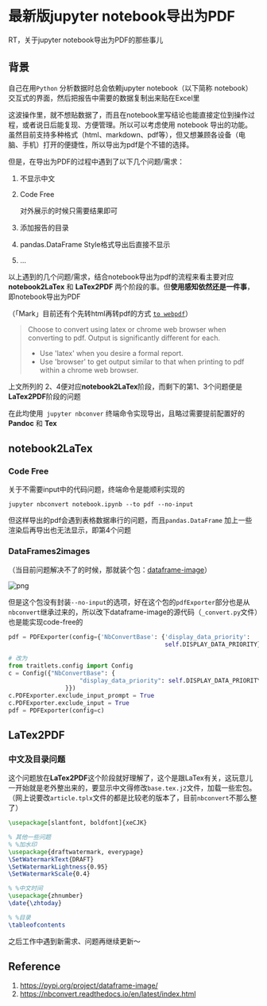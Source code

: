 # 最新版jupyter notebook导出为PDF




RT，关于jupyter notebook导出为PDF的那些事儿

<!--more-->

## 背景

自己在用`Python` 分析数据时总会依赖jupyter notebook（以下简称 notebook） 交互式的界面，然后把报告中需要的数据复制出来贴在Excel里

这波操作里，就不想贴数据了，而且在notebook里写结论也能直接定位到操作过程，或者说日后能复现、方便管理。所以可以考虑使用 notebook 导出的功能。虽然目前支持多种格式（html、markdown、pdf等），但又想兼顾各设备（电脑、手机）打开的便捷性，所以导出为pdf是个不错的选择。

但是，在导出为PDF的过程中遇到了以下几个问题/需求：

1. 不显示中文

2. Code Free

   对外展示的时候只需要结果即可

3. 添加报告的目录

4. pandas.DataFrame Style格式导出后直接不显示

5. ...

以上遇到的几个问题/需求，结合notebook导出为pdf的流程来看主要对应 **notebook2LaTex** 和 **LaTex2PDF** 两个阶段的事。但**使用感知依然还是一件事**，即notebook导出为PDF

（「Mark」目前还有个先转html再转pdf的方式 [`to webpdf`](https://nbconvert.readthedocs.io/en/latest/usage.html#webpdf)）

> Choose to convert using latex or chrome web browser when converting to pdf. Output is significantly different for each.
>
> - Use 'latex' when you desire a formal report. 
> - Use 'browser' to get output similar to that when printing to pdf within a chrome web browser.

上文所列的 2、4便对应**notebook2LaTex**阶段，而剩下的第1、3个问题便是**LaTex2PDF**阶段的问题

在此均使用` jupyter nbconver` 终端命令实现导出，且略过需要提前配置好的 **Pandoc** 和 **Tex**

## notebook2LaTex

### Code Free

关于不需要input中的代码问题，终端命令是能顺利实现的

```shell
jupyter nbconvert notebook.ipynb --to pdf --no-input
```

但这样导出的pdf会遇到表格数据串行的问题，而且`pandas.DataFrame` 加上一些渲染后再导出也无法显示，即第4个问题

### DataFrames2images

（当目前问题解决不了的时候，那就装个包：[dataframe-image](https://pypi.org/project/dataframe-image/)）

![png](https://warehouse-camo.ingress.cmh1.psfhosted.org/c3559fe1b7a0480586546e509dda16d1aa562784/68747470733a2f2f6769746875622e636f6d2f646578706c6f2f646174616672616d655f696d6167652f7261772f67682d70616765732f696d616765732f646174616672616d655f696d6167655f636f6d706172652e706e67)



但是这个包没有封装`--no-input`的选项，好在这个包的`pdfExporter`部分也是从`nbconvert`继承过来的，所以改下dataframe-image的源代码（`_convert.py`文件）也是能实现code-free的

```python
pdf = PDFExporter(config={'NbConvertBase': {'display_data_priority': 
                                            self.DISPLAY_DATA_PRIORITY}  })

# 改为
from traitlets.config import Config
c = Config({"NbConvertBase": {
                    "display_data_priority": self.DISPLAY_DATA_PRIORITY
                }})
c.PDFExporter.exclude_input_prompt = True
c.PDFExporter.exclude_input = True
pdf = PDFExporter(config=c)
```





## LaTex2PDF

### 中文及目录问题

这个问题放在**LaTex2PDF**这个阶段就好理解了，这个是跟LaTex有关，这玩意儿一开始就是老外整出来的，要显示中文得修改`base.tex.j2`文件，加载一些宏包。（网上说要改`article.tplx`文件的都是比较老的版本了，目前`nbconvert`不那么整了）

```latex
\usepackage[slantfont, boldfont]{xeCJK}

% 其他一些问题
% %加水印
\usepackage{draftwatermark, everypage}
\SetWatermarkText{DRAFT}
\SetWatermarkLightness{0.95}
\SetWatermarkScale{0.4}

% %中文时间 
\usepackage{zhnumber}
\date{\zhtoday}

% %目录
\tableofcontents
```



之后工作中遇到新需求、问题再继续更新～



## Reference

1. https://pypi.org/project/dataframe-image/
2. https://nbconvert.readthedocs.io/en/latest/index.html





<head> 
    <script defer src="https://use.fontawesome.com/releases/v5.0.13/js/all.js"></script> 
    <script defer src="https://use.fontawesome.com/releases/v5.0.13/js/v4-shims.js"></script> 
</head> 
<link rel="stylesheet" href="https://use.fontawesome.com/releases/v5.0.13/css/all.css">
